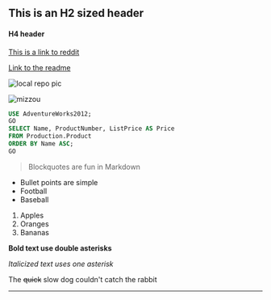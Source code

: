 ## This is an H2 sized header
#### H4 header

[This is a link to reddit](https://old.reddit.com/)

[Link to the readme](https://github.com/tjs6f2/Markdown-101/blob/master/README.md)

![local repo pic](https://github.com/tjs6f2/Markdown-101/blob/master/IMAG0554.jpg)

![mizzou](http://thefederalist.com/wp-content/uploads/2015/11/Mizzou-Discovery-998x499.jpg)

```sql
USE AdventureWorks2012;
GO
SELECT Name, ProductNumber, ListPrice AS Price
FROM Production.Product
ORDER BY Name ASC;
GO
```
> Blockquotes are fun in Markdown

* Bullet points are simple
* Football
* Baseball


1. Apples
2. Oranges
3. Bananas

**Bold text use double asterisks**

*Italicized text uses one asterisk*

The ~~quick~~ slow dog couldn't catch the rabbit

___
